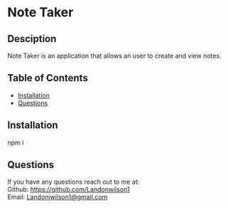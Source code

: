 # Note Taker

  ## Desciption 
  Note Taker is an application that allows an user to create and view notes. 

  ## Table of Contents
  - [Installation](#installation)
  - [Questions](#questions)

  ## Installation 
  npm i



  ## Questions 
  If you have any questions reach out to me at: </br>
  Github: https://github.com/Landonwilson1 </br>
  Email: Landonjwilson1@gmail.com
  
